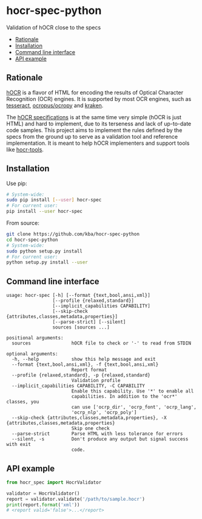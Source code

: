 # hocr-spec-python
Validation of hOCR close to the specs

<!-- BEGIN-MARKDOWN-TOC -->
* [Rationale](#rationale)
* [Installation](#installation)
* [Command line interface](#command-line-interface)
* [API example](#api-example)

<!-- END-MARKDOWN-TOC -->

## Rationale

[hOCR](https://github.com/kba/hocr-spec) is a flavor of HTML for encoding
the results of Optical Character Recognition (OCR) engines. It is supported by
most OCR engines, such as
[tesseract](https://github.com/tesseract-ocr/tesseract),
[ocropus/ocropy](https://github.com/tmbdev/ocropy) and
[kraken](https://github.com/mittagessen/kraken).

The [hOCR specifications](https://github.com/kba/hocr-spec) is at the same time
very simple (hOCR is just HTML) and hard to implement, due to its terseness and
lack of up-to-date code samples. This project aims to implement the rules
defined by the specs from the ground up to serve as a validation tool and
reference implementation. It is meant to help hOCR implementers and support
tools like [hocr-tools](https://github.com/tmbdev/hocr-tools).

## Installation

Use pip:

```sh
# System-wide:
sudo pip install [--user] hocr-spec
# For current user:
pip install --user hocr-spec
```

From source:

```sh
git clone https://github.com/kba/hocr-spec-python
cd hocr-spec-python
# System-wide:
sudo python setup.py install
# For current user:
python setup.py install --user
```

## Command line interface

<!-- BEGIN-EVAL echo; ./hocr-spec -h |sed 's/^/    /' -->

    usage: hocr-spec [-h] [--format {text,bool,ansi,xml}]
                     [--profile {relaxed,standard}]
                     [--implicit_capabilities CAPABILITY]
                     [--skip-check {attributes,classes,metadata,properties}]
                     [--parse-strict] [--silent]
                     sources [sources ...]
    
    positional arguments:
      sources               hOCR file to check or '-' to read from STDIN
    
    optional arguments:
      -h, --help            show this help message and exit
      --format {text,bool,ansi,xml}, -f {text,bool,ansi,xml}
                            Report format
      --profile {relaxed,standard}, -p {relaxed,standard}
                            Validation profile
      --implicit_capabilities CAPABILITY, -C CAPABILITY
                            Enable this capability. Use '*' to enable all
                            capabilities. In addition to the 'ocr*' classes, you
                            can use ['ocrp_dir', 'ocrp_font', 'ocrp_lang',
                            'ocrp_nlp', 'ocrp_poly']
      --skip-check {attributes,classes,metadata,properties}, -X {attributes,classes,metadata,properties}
                            Skip one check
      --parse-strict        Parse HTML with less tolerance for errors
      --silent, -s          Don't produce any output but signal success with exit
                            code.

<!-- END-EVAL -->

## API example

```python
from hocr_spec import HocrValidator

validator = HocrValidator()
report = validator.validate('/path/to/sample.hocr')
print(report.format('xml'))
# <report valid='false'>...</report>
```
